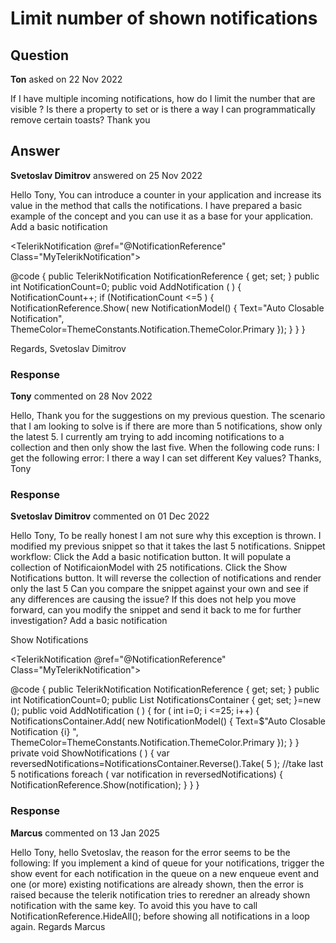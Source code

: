 # Limit number of shown notifications

## Question

**Ton** asked on 22 Nov 2022

If I have multiple incoming notifications, how do I limit the number that are visible ? Is there a property to set or is there a way I can programmatically remove certain toasts? Thank you

## Answer

**Svetoslav Dimitrov** answered on 25 Nov 2022

Hello Tony, You can introduce a counter in your application and increase its value in the method that calls the notifications. I have prepared a basic example of the concept and you can use it as a base for your application. <TelerikButton OnClick="@AddNotification">Add a basic notification</TelerikButton>

<TelerikNotification @ref="@NotificationReference" Class="MyTelerikNotification"></TelerikNotification>

@code { public TelerikNotification NotificationReference { get; set; } public int NotificationCount=0; public void AddNotification ( ) { NotificationCount++; if (NotificationCount <=5 ) {
NotificationReference.Show( new NotificationModel()
{
Text="Auto Closable Notification",
ThemeColor=ThemeConstants.Notification.ThemeColor.Primary
});
}
}
}

<style>
.MyTelerikNotification .k-notification-container .k-notification-wrap {
width: 300 px;
height: 50 px;
font-size: 1.5 em;
text-align: center;
align-items: center;
}
</style> Regards, Svetoslav Dimitrov

### Response

**Tony** commented on 28 Nov 2022

Hello, Thank you for the suggestions on my previous question. The scenario that I am looking to solve is if there are more than 5 notifications, show only the latest 5. I currently am trying to add incoming notifications to a collection and then only show the last five. When the following code runs: I get the following error: I there a way I can set different Key values? Thanks, Tony

### Response

**Svetoslav Dimitrov** commented on 01 Dec 2022

Hello Tony, To be really honest I am not sure why this exception is thrown. I modified my previous snippet so that it takes the last 5 notifications. Snippet workflow: Click the Add a basic notification button. It will populate a collection of NotificaionModel with 25 notifications. Click the Show Notifications button. It will reverse the collection of notifications and render only the last 5 Can you compare the snippet against your own and see if any differences are causing the issue? If this does not help you move forward, can you modify the snippet and send it back to me for further investigation? <TelerikButton OnClick="@AddNotification">Add a basic notification</TelerikButton>

<TelerikButton OnClick="@ShowNotifications">Show Notifications</TelerikButton>

<TelerikNotification @ref="@NotificationReference" Class="MyTelerikNotification"></TelerikNotification>

@code { public TelerikNotification NotificationReference { get; set; } public int NotificationCount=0; public List<NotificationModel> NotificationsContainer { get; set; }=new (); public void AddNotification ( ) { for ( int i=0; i <=25; i++)
{
NotificationsContainer.Add( new NotificationModel()
{
Text=$"Auto Closable Notification {i} ",
ThemeColor=ThemeConstants.Notification.ThemeColor.Primary
});
}
} private void ShowNotifications ( ) { var reversedNotifications=NotificationsContainer.Reverse<NotificationModel>().Take( 5 ); //take last 5 notifications foreach ( var notification in reversedNotifications)
{
NotificationReference.Show(notification);
}
}
}

<style>
.MyTelerikNotification .k-notification-container .k-notification-wrap {
width: 300 px;
height: 50 px;
font-size: 1.5 em;
text-align: center;
align-items: center;
}
</style>

### Response

**Marcus** commented on 13 Jan 2025

Hello Tony, hello Svetoslav, the reason for the error seems to be the following: If you implement a kind of queue for your notifications, trigger the show event for each notification in the queue on a new enqueue event and one (or more) existing notifications are already shown, then the error is raised because the telerik notification tries to reredner an already shown notification with the same key. To avoid this you have to call NotificationReference.HideAll(); before showing all notifications in a loop again. Regards Marcus
